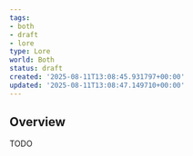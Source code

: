 ```yaml
---
tags:
- both
- draft
- lore
type: Lore
world: Both
status: draft
created: '2025-08-11T13:08:45.931797+00:00'
updated: '2025-08-11T13:08:47.149710+00:00'
---
```



## Overview

TODO
